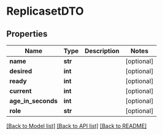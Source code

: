 # ReplicasetDTO

## Properties
Name | Type | Description | Notes
------------ | ------------- | ------------- | -------------
**name** | **str** |  | [optional] 
**desired** | **int** |  | [optional] 
**ready** | **int** |  | [optional] 
**current** | **int** |  | [optional] 
**age_in_seconds** | **int** |  | [optional] 
**role** | **str** |  | [optional] 

[[Back to Model list]](../README.md#documentation-for-models) [[Back to API list]](../README.md#documentation-for-api-endpoints) [[Back to README]](../README.md)

